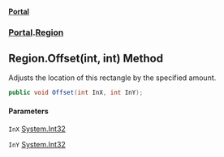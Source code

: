#### [Portal](index.md 'index')
### [Portal](Portal.md 'Portal').[Region](Region.md 'Portal.Region')

## Region.Offset(int, int) Method

Adjusts the location of this rectangle by the specified amount.

```csharp
public void Offset(int InX, int InY);
```
#### Parameters

<a name='Portal.Region.Offset(int,int).InX'></a>

`InX` [System.Int32](https://docs.microsoft.com/en-us/dotnet/api/System.Int32 'System.Int32')

<a name='Portal.Region.Offset(int,int).InY'></a>

`InY` [System.Int32](https://docs.microsoft.com/en-us/dotnet/api/System.Int32 'System.Int32')